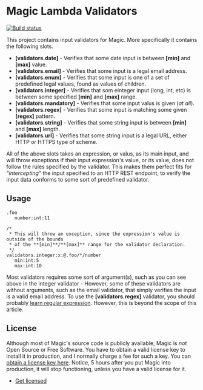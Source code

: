 
# Magic Lambda Validators

[![Build status](https://travis-ci.org/polterguy/magic.lambda.auth.svg?master)](https://travis-ci.org/polterguy/magic.lambda.auth)

This project contains input validators for Magic. More specifically it contains the following slots.

* __[validators.date]__ - Verifies that some date input is between __[min]__ and __[max]__ value.
* __[validators.email]__ - Verifies that some input is a legal email address.
* __[validators.enum]__ - Verifies that some input is one of a set of predefined legal values, found as values of children.
* __[validators.integer]__ - Verifies that som einteger input (long, int, etc) is between some specified __[min]__ and __[max]__ range.
* __[validators.mandatory]__ - Verifies that some input valus is given (_at all_).
* __[validators.regex]__ - Verifies that some input is matching some given __[regex]__ pattern.
* __[validators.string]__ - Verifies that some string input is between __[min]__ and __[max]__ length.
* __[validators.url]__ - Verifies that some string input is a legal URL, either HTTP or HTTPS type of scheme.

All of the above slots takes an expression, or valus, as its main input, and will throw exceptions if their input expression's
value, or its value, does not follow the rules specified by the validator. This makes them perfect fits for _"intercepting"_ the
input specified to an HTTP REST endpoint, to verify the input data conforms to some sort of predefined validator.

## Usage

```
.foo
   number:int:11

/*
 * This will throw an exception, since the expression's value is outside of the bounds
 * of the **[min]**/**[max]** range for the validator declaration.
 */
validators.integer:x:@.foo/*/number
   min:int:5
   max:int:10
```

Most validators requires some sort of argument(s), such as you can see above in the integer validator - However, some of
these validators are without arguments, such as the email validator, that simply verifies the input is a valid email address.
To use the **[validators.regex]** validator, you should probably [learn regular expression](https://medium.com/factory-mind/regex-tutorial-a-simple-cheatsheet-by-examples-649dc1c3f285).
However, this is beyond the scope of this article.

## License

Although most of Magic's source code is publicly available, Magic is _not_ Open Source or Free Software.
You have to obtain a valid license key to install it in production, and I normally charge a fee for such a
key. You can [obtain a license key here](https://servergardens.com/buy/).
Notice, 5 hours after you put Magic into production, it will stop functioning, unless you have a valid
license for it.

* [Get licensed](https://servergardens.com/buy/)
